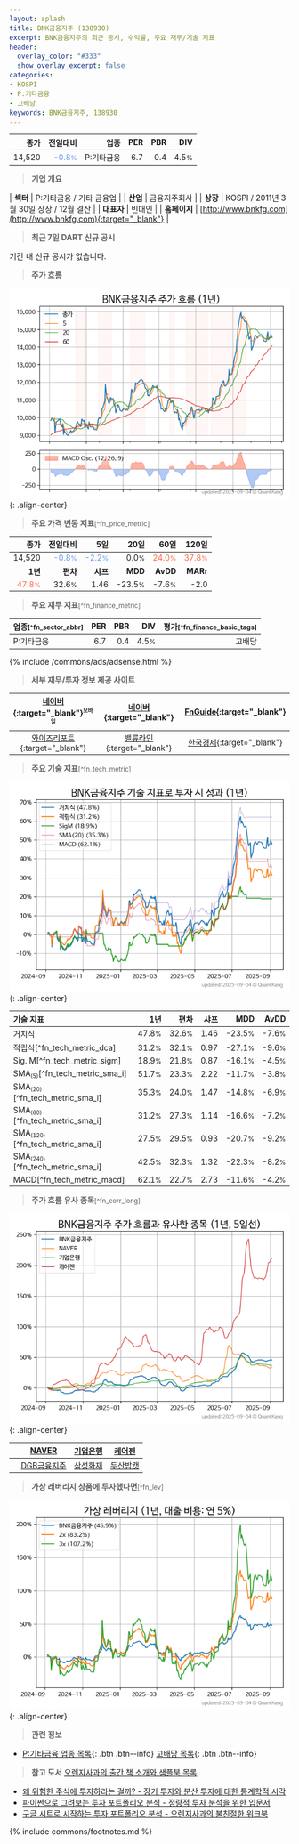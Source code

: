 ```yaml
---
layout: splash
title: BNK금융지주 (138930)
excerpt: BNK금융지주의 최근 공시, 수익률, 주요 재무/기술 지표
header:
  overlay_color: "#333"
  show_overlay_excerpt: false
categories:
- KOSPI
- P:기타금융
- 고배당
keywords: BNK금융지주, 138930
---
```


| **종가** | **전일대비** | **업종** | **PER** | **PBR** | **DIV** |
| -------: | -----------: | -------: | ------: | ------: | ------: |
| 14,520 | <span style="color: cornflowerblue">-0.8<small>%</small></span> | P:기타금융 | 6.7 | 0.4 | 4.5<small>%</small> |

<!-- more -->


> **기업 개요**<a id="company"></a>

| <span style="white-space:nowrap;">**섹터**</span> | P:기타금융 / 기타 금융업 |
| <span style="white-space:nowrap;">**산업**</span> | 금융지주회사 |
| <span style="white-space:nowrap;">**상장**</span> | KOSPI / 2011년 3월 30일 상장 / 12월 결산 |
| <span style="white-space:nowrap;">**대표자**</span> | 빈대인 |
| <span style="white-space:nowrap;">**홈페이지**</span> | [http://www.bnkfg.com](http://www.bnkfg.com){:target="_blank"} |


> **최근 7일 DART 신규 공시**<a id="dart"></a>

기간 내 신규 공시가 없습니다.


> **주가 흐름**<a id="price"></a>

![138930](/stock/images/138930.png){: .align-center}


> **주요 가격 변동 지표**<small>[^fn_price_metric]</small>

| **종가** | **전일대비** | **5일** | **20일** | **60일** | **120일** |
| -------: | -----------: | ------: | -------: | -------: | --------: |
| 14,520 | <span style="color: cornflowerblue">-0.8<small>%</small></span> | <span style="color: cornflowerblue">-2.2<small>%</small></span> | 0.0<small>%</small> | <span style="color: tomato">24.0<small>%</small></span> | <span style="color: tomato">37.8<small>%</small></span> |
| **1년** | **편차** | **샤프** | **MDD** | **AvDD** | **MARr** |
| <span style="color: tomato">47.8<small>%</small></span> | 32.6<small>%</small> | 1.46 | -23.5<small>%</small> | -7.6<small>%</small> | -2.0 |


> **주요 재무 지표**<small>[^fn_finance_metric]</small>

| **업종**<small>[^fn_sector_abbr]</small> | **PER** | **PBR** | **DIV** | **평가**<small>[^fn_finance_basic_tags]</small> |
| :--------------------------------------- | ------: | ------: | ------: | ----------------------------------------------: |
| P:기타금융 | 6.7 | 0.4 | 4.5<small>%</small> | 고배당 |



{% include /commons/ads/adsense.html %}

> **세부 재무/투자 정보 제공 사이트**

| [네이버](https://m.stock.naver.com/domestic/stock/138930/finance/summary){:target="_blank"}<sup><small>모바일</small></sup> | [네이버](https://finance.naver.com/item/coinfo.naver?code=138930){:target="_blank"} | [FnGuide](https://comp.fnguide.com/SVO2/ASP/SVD_Invest.asp?gicode=A138930&MenuYn=Y){:target="_blank"} |
| :---: | :---: | :---: |
| [와이즈리포트](https://comp.wisereport.co.kr/company/c1040001.aspx?cmp_cd=138930){:target="_blank"} | [밸류라인](https://www.valueline.co.kr/finance/summary/138930){:target="_blank"} | [한국경제](https://markets.hankyung.com/stock/138930/financial-summary){:target="_blank"} |


> **주요 기술 지표**<small>[^fn_tech_metric]</small>


![138930](/stock/images/138930_tech.png){: .align-center}

| **기술 지표** | **1년** | **편차** | **샤프** | **MDD** | **AvDD** |
| :------------ | ------: | -----------: | -------: | ------: | -------: |
| 거치식 | 47.8<small>%</small> | 32.6<small>%</small> | 1.46 | -23.5<small>%</small> | -7.6<small>%</small> |
| 적립식[^fn_tech_metric_dca] | 31.2<small>%</small> | 32.1<small>%</small> | 0.97 | -27.1<small>%</small> | -9.6<small>%</small> |
| Sig. M[^fn_tech_metric_sigm] | 18.9<small>%</small> | 21.8<small>%</small> | 0.87 | -16.1<small>%</small> | -4.5<small>%</small> |
| SMA<small><sub>(5)</sub></small>[^fn_tech_metric_sma_i] | 51.7<small>%</small> | 23.3<small>%</small> | 2.22 | -11.7<small>%</small> | -3.8<small>%</small> |
| SMA<small><sub>(20)</sub></small>[^fn_tech_metric_sma_i] | 35.3<small>%</small> | 24.0<small>%</small> | 1.47 | -14.8<small>%</small> | -6.9<small>%</small> |
| SMA<small><sub>(60)</sub></small>[^fn_tech_metric_sma_i] | 31.2<small>%</small> | 27.3<small>%</small> | 1.14 | -16.6<small>%</small> | -7.2<small>%</small> |
| SMA<small><sub>(120)</sub></small>[^fn_tech_metric_sma_i] | 27.5<small>%</small> | 29.5<small>%</small> | 0.93 | -20.7<small>%</small> | -9.2<small>%</small> |
| SMA<small><sub>(240)</sub></small>[^fn_tech_metric_sma_i] | 42.5<small>%</small> | 32.3<small>%</small> | 1.32 | -22.3<small>%</small> | -8.2<small>%</small> |
| MACD[^fn_tech_metric_macd] | 62.1<small>%</small> | 22.7<small>%</small> | 2.73 | -11.6<small>%</small> | -4.2<small>%</small> |


> **주가 흐름 유사 종목**<a id="corr"></a><small>[^fn_corr_long]</small>

![138930](/stock/images/138930_corr.png){: .align-center}

|       | [NAVER](/035420/) | [기업은행](/024110/) | [케어젠](/214370/) |
| :---: | :------------------------------------: | :------------------------------------: | :------------------------------------: |
|       | [DGB금융지주](/139130/) | [삼성화재](/000810/) | [두산밥캣](/241560/) |


> **가상 레버리지 상품에 투자했다면**<a id="2x"></a><small>[^fn_lev]</small>

![138930](/stock/images/138930_2x.png){: .align-center}


> **관련 정보**

- [P:기타금융 업종 목록](/stats/sector/kospi_업종_기타금융_종목/){: .btn .btn--info} [고배당 목록](/fn/fn_high_div/){: .btn .btn--info}

> **참고 도서** [오렌지사과의 출간 책 소개와 샘플북 목록](https://kongdori.tistory.com/691)

- [왜 위험한 주식에 투자하라는 걸까? - 장기 투자와 분산 투자에 대한 통계학적 시각](https://kongdori.tistory.com/421)
- [파이썬으로 그려보는 투자 포트폴리오 분석  - 정량적 투자 분석을 위한 입문서](https://kongdori.tistory.com/643)
- [구글 시트로 시작하는 투자 포트폴리오 분석 - 오렌지사과의 불친절한 워크북](https://kongdori.tistory.com/449)


{% include commons/footnotes.md %}